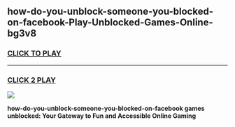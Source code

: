 
## how-do-you-unblock-someone-you-blocked-on-facebook-Play-Unblocked-Games-Online-bg3v8
<h3>
<a href="https://premium76.site?title=how-do-you-unblock-someone-you-blocked-on-facebook&ref=25A">CLICK TO PLAY</a></h3>
<hr>

<h3>
<a href="https://premium76.site?title=how-do-you-unblock-someone-you-blocked-on-facebook&ref=25A">CLICK 2 PLAY</a>
  
</h3>

<a href="https://premium76.site?title=how-do-you-unblock-someone-you-blocked-on-facebook&ref=25A"><img src="https://clearcache.store/games.png"></a>


**how-do-you-unblock-someone-you-blocked-on-facebook games unblocked: Your Gateway to Fun and Accessible Online Gaming**
